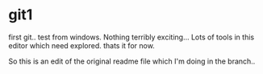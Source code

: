 # git1
first git.. test from windows.
Nothing terribly exciting... 
Lots of tools in this editor which need explored.
thats it for now.


So this is an edit of the original readme file which I'm doing in the branch.. 
